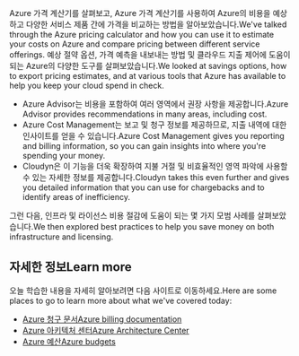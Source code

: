<span data-ttu-id="54063-101">Azure 가격 계산기를 살펴보고, Azure 가격 계산기를 사용하여 Azure의 비용을 예상하고 다양한 서비스 제품 간에 가격을 비교하는 방법을 알아보았습니다.</span><span class="sxs-lookup"><span data-stu-id="54063-101">We've talked through the Azure pricing calculator and how you can use it to estimate your costs on Azure and compare pricing between different service offerings.</span></span> <span data-ttu-id="54063-102">예상 절약 옵션, 가격 예측을 내보내는 방법 및 클라우드 지출 제어에 도움이 되는 Azure의 다양한 도구를 살펴보았습니다.</span><span class="sxs-lookup"><span data-stu-id="54063-102">We looked at savings options, how to export pricing estimates, and at various tools that Azure has available to help you keep your cloud spend in check.</span></span>

- <span data-ttu-id="54063-103">Azure Advisor는 비용을 포함하여 여러 영역에서 권장 사항을 제공합니다.</span><span class="sxs-lookup"><span data-stu-id="54063-103">Azure Advisor provides recommendations in many areas, including cost.</span></span>
- <span data-ttu-id="54063-104">Azure Cost Management는 보고 및 청구 정보를 제공하므로, 지출 내역에 대한 인사이트를 얻을 수 있습니다.</span><span class="sxs-lookup"><span data-stu-id="54063-104">Azure Cost Management gives you reporting and billing information, so you can gain insights into where you're spending your money.</span></span>
- <span data-ttu-id="54063-105">Cloudyn은 이 기능을 더욱 확장하여 지불 거절 및 비효율적인 영역 파악에 사용할 수 있는 자세한 정보를 제공합니다.</span><span class="sxs-lookup"><span data-stu-id="54063-105">Cloudyn takes this even further and gives you detailed information that you can use for chargebacks and to identify areas of inefficiency.</span></span>

<span data-ttu-id="54063-106">그런 다음, 인프라 및 라이선스 비용 절감에 도움이 되는 몇 가지 모범 사례를 살펴보았습니다.</span><span class="sxs-lookup"><span data-stu-id="54063-106">We then explored best practices to help you save money on both infrastructure and licensing.</span></span>

## <a name="learn-more"></a><span data-ttu-id="54063-107">자세한 정보</span><span class="sxs-lookup"><span data-stu-id="54063-107">Learn more</span></span>

<span data-ttu-id="54063-108">오늘 학습한 내용을 자세히 알아보려면 다음 사이트로 이동하세요.</span><span class="sxs-lookup"><span data-stu-id="54063-108">Here are some places to go to learn more about what we've covered today:</span></span>

- [<span data-ttu-id="54063-109">Azure 청구 문서</span><span class="sxs-lookup"><span data-stu-id="54063-109">Azure billing documentation</span></span>](https://docs.microsoft.com/azure/billing/)
- [<span data-ttu-id="54063-110">Azure 아키텍처 센터</span><span class="sxs-lookup"><span data-stu-id="54063-110">Azure Architecture Center</span></span>](https://docs.microsoft.com/azure/architecture/)
- [<span data-ttu-id="54063-111">Azure 예산</span><span class="sxs-lookup"><span data-stu-id="54063-111">Azure budgets</span></span>](https://docs.microsoft.com/azure/billing/billing-cost-management-budget-scenario)
